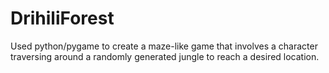 # DrihiliForest
Used python/pygame to create a maze-like game that involves a character traversing around a randomly generated jungle to reach a desired location.
